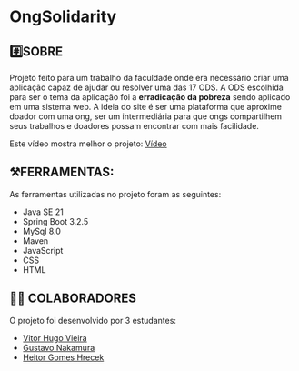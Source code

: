 # OngSolidarity

## #️⃣SOBRE

 Projeto feito para um trabalho da faculdade onde era necessário criar uma aplicação capaz de ajudar ou resolver uma das 17 ODS. A ODS escolhida para ser o tema da aplicação foi a **erradicação da pobreza** sendo aplicado em uma sistema web. A ideia do site é ser uma plataforma que aproxime doador com uma ong, ser um intermediária para que ongs compartilhem seus trabalhos e doadores possam encontrar com mais facilidade.

Este vídeo mostra melhor o projeto: [Vídeo](https://youtu.be/6vCY1Sz4jBE)

## ⚒️FERRAMENTAS:

As ferramentas utilizadas no projeto foram as seguintes:

- Java SE 21
- Spring Boot 3.2.5
- MySql 8.0
- Maven
- JavaScript
- CSS
- HTML

## 🧑🏻 COLABORADORES

O projeto foi desenvolvido por 3 estudantes:

- [Vitor Hugo Vieira](https://www.linkedin.com/in/vitor-hugo-vieira-de-lima/)
- [Gustavo Nakamura](https://www.linkedin.com/in/gustavo-nakamura/)
- [Heitor Gomes Hrecek](https://www.linkedin.com/in/heitor-gomes-hrecek-372242272/)
